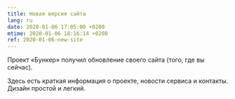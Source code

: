 ```yaml
---
title: Новая версия сайта
lang: ru
date: 2020-01-06 17:05:00 +0200
mtime: 2020-01-06 18:16:14 +0200
ref: 2020-01-06-new-site
---
```


Проект «Бункер» получил обновление своего сайта (того, где вы сейчас).

Здесь есть краткая информация о проекте, новости сервиса и контакты.
Дизайн простой и легкий.

